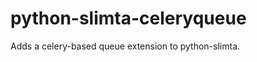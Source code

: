 python-slimta-celeryqueue
=========================

Adds a celery-based queue extension to python-slimta.
